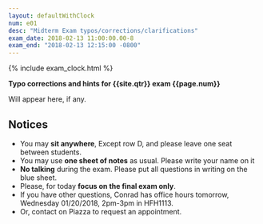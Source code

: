 ```yaml
---
layout: defaultWithClock
num: e01
desc: "Midterm Exam typos/corrections/clarifications"
exam_date: 2018-02-13 11:00:00.00-8
exam_end: "2018-02-13 12:15:00 -0800"
---
```


{% include exam_clock.html %}

<div style="display:none; clear:both;">
http://ucsb-cs56-f17.github.io/exam/e03/typos/
</div>

<b >Typo corrections and hints for {{site.qtr}} exam {{page.num}}</b>

Will appear here, if any.

## Notices

* You may **sit anywhere**, Except row D, and please leave one seat between students.
* You may use **one sheet of notes** as usual.  Please write your name on it
* **No talking** during the exam.  Please put all questions in writing on the blue sheet.
* Please, for today **focus on the final exam only**.  
* If you have other questions, Conrad has office hours tomorrow, Wednesday 01/20/2018, 2pm-3pm in HFH1113.  
* Or, contact on Piazza to request an appointment.


<div style="display:none;">
http://ucsb-cs56-f17.github.io/exam/e03/typos/
</div>

